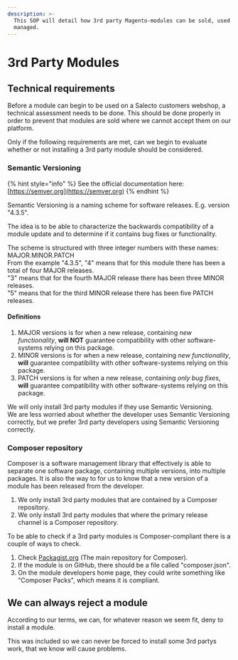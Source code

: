 ```yaml
---
description: >-
  This SOP will detail how 3rd party Magento-modules can be sold, used and
  managed.
---
```


# 3rd Party Modules

## Technical requirements

Before a module can begin to be used on a Salecto customers webshop, a technical assessment needs to be done. This should be done properly in order to prevent that modules are sold where we cannot accept them on our platform. 

Only if the following requirements are met, can we begin to evaluate whether or not installing a 3rd party module should be considered. 

### Semantic Versioning

{% hint style="info" %}
See the official documentation here: [https://semver.org](https://semver.org)
{% endhint %}

Semantic Versioning is a naming scheme for software releases. E.g. version "4.3.5". 

The idea is to be able to characterize the backwards compatibility of a module update and to determine if it contains bug fixes or functionality. 

The scheme is structured with three integer numbers with these names: MAJOR.MINOR.PATCH  
From the example "4.3.5", "4" means that for this module there has been a total of four MAJOR releases.   
"3" means that for the fourth MAJOR release there has been three MINOR releases.   
"5" means that for the third MINOR release there has been five PATCH releases. 

#### Definitions

1. MAJOR versions is for when a new release, containing _new functionality_, **will NOT** guarantee compatibility with other software-systems relying on this package.
2. MINOR versions is for when a new release, containing _new functionality_, **will** guarantee compatibility with other software-systems relying on this package.
3.  PATCH versions is for when a new release, containing _only bug fixes_, **will** guarantee compatibility with other software-systems relying on this package.

We will only install 3rd party modules if they use Semantic Versioning.   
We are less worried about whether the developer uses Semantic Versioning correctly, but we prefer 3rd party developers using Semantic Versioning correctly. 

### Composer repository

Composer is a software management library that effectively is able to separate one software package, containing multiple versions, into multiple packages. It is also the way to for us to know that a new version of a module has been released from the developer. 

1. We only install 3rd party modules that are contained by a Composer repository.
2. We only install 3rd party modules that where the primary release channel is a Composer repository.

To be able to check if a 3rd party modules is Composer-compliant there is a couple of ways to check. 

1. Check [Packagist.org](https://packagist.org/) \(The main repository for Composer\).
2. If the module is on GitHub, there should be a file called "composer.json".
3. On the module developers home page, they could write something like "Composer Packs", which means it is compliant. 

## We can always reject a module

According to our terms, we can, for whatever reason we seem fit, deny to install a module. 

This was included so we can never be forced to install some 3rd partys work, that we know will cause problems. 

